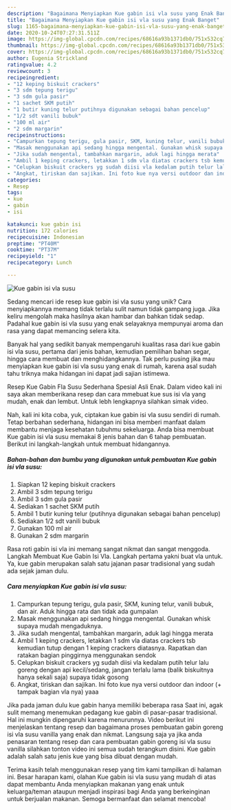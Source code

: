 ```yaml
---
description: "Bagaimana Menyiapkan Kue gabin isi vla susu yang Enak Banget"
title: "Bagaimana Menyiapkan Kue gabin isi vla susu yang Enak Banget"
slug: 1165-bagaimana-menyiapkan-kue-gabin-isi-vla-susu-yang-enak-banget
date: 2020-10-24T07:27:31.511Z
image: https://img-global.cpcdn.com/recipes/68616a93b1371db0/751x532cq70/kue-gabin-isi-vla-susu-foto-resep-utama.jpg
thumbnail: https://img-global.cpcdn.com/recipes/68616a93b1371db0/751x532cq70/kue-gabin-isi-vla-susu-foto-resep-utama.jpg
cover: https://img-global.cpcdn.com/recipes/68616a93b1371db0/751x532cq70/kue-gabin-isi-vla-susu-foto-resep-utama.jpg
author: Eugenia Strickland
ratingvalue: 4.2
reviewcount: 3
recipeingredient:
- "12 keping biskuit crackers"
- "3 sdm tepung terigu"
- "3 sdm gula pasir"
- "1 sachet SKM putih"
- "1 butir kuning telur putihnya digunakan sebagai bahan pencelup"
- "1/2 sdt vanili bubuk"
- "100 ml air"
- "2 sdm margarin"
recipeinstructions:
- "Campurkan tepung terigu, gula pasir, SKM, kuning telur, vanili bubuk, dan air. Aduk hingga rata dan tidak ada gumpalan"
- "Masak menggunakan api sedang hingga mengental. Gunakan whisk supaya mudah mengaduknya."
- "Jika sudah mengental, tambahkan margarin, aduk lagi hingga merata"
- "Ambil 1 keping crackers, letakkan 1 sdm vla diatas crackers tsb kemudian tutup dengan 1 keping crackers diatasnya. Rapatkan dan ratakan bagian pinggirnya menggunakan sendok"
- "Celupkan biskuit crackers yg sudah diisi vla kedalam putih telur lalu goreng dengan api kecil/sedang, jangan terlalu lama (balik biskuitnya hanya sekali saja) supaya tidak gosong"
- "Angkat, tiriskan dan sajikan. Ini foto kue nya versi outdoor dan indoor (+ tampak bagian vla nya) yaaa"
categories:
- Resep
tags:
- kue
- gabin
- isi

katakunci: kue gabin isi 
nutrition: 172 calories
recipecuisine: Indonesian
preptime: "PT40M"
cooktime: "PT37M"
recipeyield: "1"
recipecategory: Lunch

---
```



![Kue gabin isi vla susu](https://img-global.cpcdn.com/recipes/68616a93b1371db0/751x532cq70/kue-gabin-isi-vla-susu-foto-resep-utama.jpg)

Sedang mencari ide resep kue gabin isi vla susu yang unik? Cara menyiapkannya memang tidak terlalu sulit namun tidak gampang juga. Jika keliru mengolah maka hasilnya akan hambar dan bahkan tidak sedap. Padahal kue gabin isi vla susu yang enak selayaknya mempunyai aroma dan rasa yang dapat memancing selera kita.

Banyak hal yang sedikit banyak mempengaruhi kualitas rasa dari kue gabin isi vla susu, pertama dari jenis bahan, kemudian pemilihan bahan segar, hingga cara membuat dan menghidangkannya. Tak perlu pusing jika mau menyiapkan kue gabin isi vla susu yang enak di rumah, karena asal sudah tahu triknya maka hidangan ini dapat jadi sajian istimewa.

Resep Kue Gabin Fla Susu Sederhana Spesial Asli Enak. Dalam video kali ini saya akan memberikana resep dan cara mmebuat kue sus isi vla yang mudah, enak dan lembut. Untuk lebh lengkapnya silahkan simak video.


Nah, kali ini kita coba, yuk, ciptakan kue gabin isi vla susu sendiri di rumah. Tetap berbahan sederhana, hidangan ini bisa memberi manfaat dalam membantu menjaga kesehatan tubuhmu sekeluarga. Anda bisa membuat Kue gabin isi vla susu memakai 8 jenis bahan dan 6 tahap pembuatan. Berikut ini langkah-langkah untuk membuat hidangannya.

<!--inarticleads1-->

##### Bahan-bahan dan bumbu yang digunakan untuk pembuatan Kue gabin isi vla susu:

1. Siapkan 12 keping biskuit crackers
1. Ambil 3 sdm tepung terigu
1. Ambil 3 sdm gula pasir
1. Sediakan 1 sachet SKM putih
1. Ambil 1 butir kuning telur (putihnya digunakan sebagai bahan pencelup)
1. Sediakan 1/2 sdt vanili bubuk
1. Gunakan 100 ml air
1. Gunakan 2 sdm margarin


Rasa roti gabin isi vla ini memang sangat nikmat dan sangat menggoda. Langkah Membuat Kue Gabin Isi Vla. Langkah pertama yakni buat vla untuk. Ya, kue gabin merupakan salah satu jajanan pasar tradisional yang sudah ada sejak jaman dulu. 

<!--inarticleads2-->

##### Cara menyiapkan Kue gabin isi vla susu:

1. Campurkan tepung terigu, gula pasir, SKM, kuning telur, vanili bubuk, dan air. Aduk hingga rata dan tidak ada gumpalan
1. Masak menggunakan api sedang hingga mengental. Gunakan whisk supaya mudah mengaduknya.
1. Jika sudah mengental, tambahkan margarin, aduk lagi hingga merata
1. Ambil 1 keping crackers, letakkan 1 sdm vla diatas crackers tsb kemudian tutup dengan 1 keping crackers diatasnya. Rapatkan dan ratakan bagian pinggirnya menggunakan sendok
1. Celupkan biskuit crackers yg sudah diisi vla kedalam putih telur lalu goreng dengan api kecil/sedang, jangan terlalu lama (balik biskuitnya hanya sekali saja) supaya tidak gosong
1. Angkat, tiriskan dan sajikan. Ini foto kue nya versi outdoor dan indoor (+ tampak bagian vla nya) yaaa


Jika pada jaman dulu kue gabin hanya memiliki beberapa rasa Saat ini, agak sulit memang menemukan pedagang kue gabin di pasar-pasar tradisional. Hal ini mungkin dipengaruhi karena menurunnya. Video berikut ini menjelaskan tentang resep dan bagaimana proses pembuatan gabin goreng isi vla susu vanilla yang enak dan nikmat. Langsung saja ya jika anda penasaran tentang resep dan cara pembuatan gabin goreng isi vla susu vanilla silahkan tonton video ini semua sudah terangkum disini. Kue gabin adalah salah satu jenis kue yang bisa dibuat dengan mudah. 

Terima kasih telah menggunakan resep yang tim kami tampilkan di halaman ini. Besar harapan kami, olahan Kue gabin isi vla susu yang mudah di atas dapat membantu Anda menyiapkan makanan yang enak untuk keluarga/teman ataupun menjadi inspirasi bagi Anda yang berkeinginan untuk berjualan makanan. Semoga bermanfaat dan selamat mencoba!

